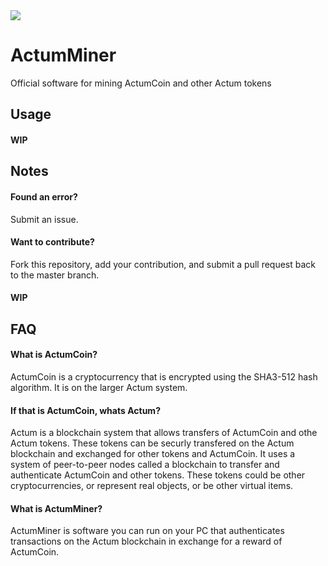 <img src="https://actumcrypto.org/svg/logo.svg">

# ActumMiner

Official software for mining ActumCoin and other Actum tokens

## Usage
#### WIP

## Notes
#### Found an error?
Submit an issue.
#### Want to contribute?
Fork this repository, add your contribution, and submit a pull request back to the master branch.
#### WIP

## FAQ
#### What is ActumCoin?
ActumCoin is a cryptocurrency that is encrypted using the SHA3-512 hash algorithm. It is on the larger Actum system.

#### If that is ActumCoin, whats Actum?
Actum is a blockchain system that allows transfers of ActumCoin and othe Actum tokens. These tokens can be securly transfered on the Actum blockchain and exchanged for other tokens and ActumCoin. It uses a system of peer-to-peer nodes called a blockchain to transfer and authenticate ActumCoin and other tokens. These tokens could be other cryptocurrencies, or represent real objects, or be other virtual items.

#### What is ActumMiner?
ActumMiner is software you can run on your PC that authenticates transactions on the Actum blockchain in exchange for a reward of ActumCoin.
